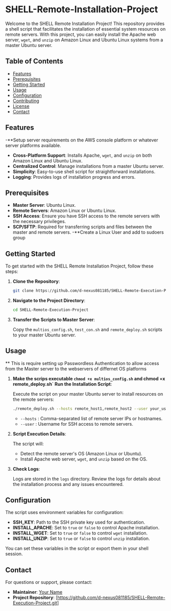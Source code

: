 # SHELL-Remote-Installation-Project

Welcome to the SHELL Remote Installation Project! This repository provides a shell script that facilitates the installation of essential system resources on remote servers. With this project, you can easily install the Apache web server, `wget`, and `unzip` on Amazon Linux and Ubuntu Linux systems from a master Ubuntu server.

## Table of Contents

- [Features](#features)
- [Prerequisites](#prerequisites)
- [Getting Started](#getting-started)
- [Usage](#usage)
- [Configuration](#configuration)
- [Contributing](#contributing)
- [License](#license)
- [Contact](#contact)

## Features
-**Setup server requirements on the AWS console platform or whatever server platforms available.
- **Cross-Platform Support**: Installs Apache, `wget`, and `unzip` on both Amazon Linux and Ubuntu Linux.
- **Centralized Control**: Manage installations from a master Ubuntu server.
- **Simplicity**: Easy-to-use shell script for straightforward installations.
- **Logging**: Provides logs of installation progress and errors.

## Prerequisites

- **Master Server**: Ubuntu Linux.
- **Remote Servers**: Amazon Linux or Ubuntu Linux.
- **SSH Access**: Ensure you have SSH access to the remote servers with the necessary privileges.
- **SCP/SFTP**: Required for transferring scripts and files between the master and remote servers.
-**Create a Linux User and add to sudoers group

## Getting Started

To get started with the SHELL Remote Installation Project, follow these steps:

1. **Clone the Repository**:

    ```bash
    git clone https://github.com/d-nexus081185/SHELL-Remote-Execution-Project.git
    ```

2. **Navigate to the Project Directory**:

    ```bash
    cd SHELL-Remote-Execution-Project
    ```

3. **Transfer the Scripts to Master Server**:

    Copy the `multios_config.sh`, `test_con.sh` and `remote_deploy.sh` scripts to your master Ubuntu server.

## Usage
** This is require setting up Passwordless Authentication to allow access from the Master server to the webservers of differnet OS platforms
1. **Make the scrips executable `chmod +x multios_config.sh` and chmod +x remote_deploy.sh`
       Run the Installation Script**:

    Execute the script on your master Ubuntu server to install resources on the remote servers:

    ```bash
    ./remote_deploy.sh --hosts remote_host1,remote_host2 --user your_username
    ```

    - `--hosts` : Comma-separated list of remote server IPs or hostnames.
    - `--user` : Username for SSH access to remote servers.

2. **Script Execution Details**:

    The script will:
    - Detect the remote server's OS (Amazon Linux or Ubuntu).
    - Install Apache web server, `wget`, and `unzip` based on the OS.

3. **Check Logs**:

    Logs are stored in the `logs` directory. Review the logs for details about the installation process and any issues encountered.

## Configuration

The script uses environment variables for configuration:

- **SSH_KEY**: Path to the SSH private key used for authentication.
- **INSTALL_APACHE**: Set to `true` or `false` to control Apache installation.
- **INSTALL_WGET**: Set to `true` or `false` to control `wget` installation.
- **INSTALL_UNZIP**: Set to `true` or `false` to control `unzip` installation.

You can set these variables in the script or export them in your shell session.

## Contact

For questions or support, please contact:

- **Maintainer**: [Your Name](mailto:emeka_aws.devops@protonmail.com)
- **Project Repository**: [https://github.com/d-nexus081185/SHELL-Remote-Execution-Project.git]

